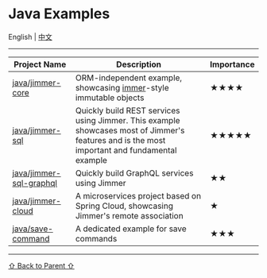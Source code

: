 # Java Examples

English | [中文](./README_zh_CN.md)

---

<table>
    <thead>
        <th>Project Name</th>
        <th>Description</th>
        <th>Importance</th>
    </thead>
    <tbody>
        <tr>
            <td><a href="./java/jimmer-core">java/jimmer-core</a></td>
            <td>ORM-independent example, showcasing <a href="https://github.com/immerjs/immer">immer</a>-style immutable objects</td>
            <td>★★★★</td>
        </tr>
        <tr>
            <td><a href="./java/jimmer-sql">java/jimmer-sql</a></td>
            <td>Quickly build REST services using Jimmer. This example showcases most of Jimmer's features and is the most important and fundamental example</td>
            <td>★★★★★</td>
        </tr>
        <tr>
            <td><a href="./java/jimmer-sql-graphql">java/jimmer-sql-graphql</a></td>
            <td>Quickly build GraphQL services using Jimmer</td>
            <td>★★</td>
        </tr>
        <tr>
            <td><a href="./java/jimmer-cloud">java/jimmer-cloud</a></td>
            <td>A microservices project based on Spring Cloud, showcasing Jimmer's remote association</td>
            <td>★</td>
        </tr>
        <tr>
            <td><a href="./java/save-command">java/save-command</a></td>
            <td>A dedicated example for save commands</td>
            <td>★★★</td>
        </tr>
    </tbody>
</table>

---

[⇧ Back to Parent ⇧](../)